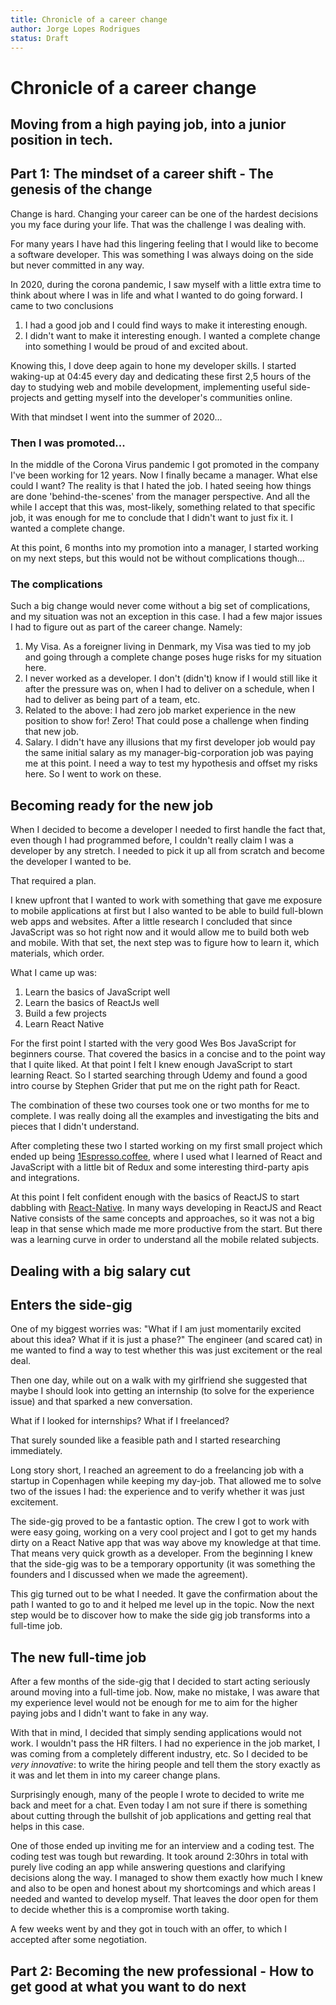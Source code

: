```yaml
---
title: Chronicle of a career change
author: Jorge Lopes Rodrigues
status: Draft
---
```


# Chronicle of a career change
## Moving from a high paying job, into a junior position in tech.

## Part 1: The mindset of a career shift - The genesis of the change
Change is hard. Changing your career can be one of the hardest decisions you my face during your life. That was the challenge I was dealing with.
 
For many years I have had this lingering feeling that I would like to become a software developer. This was something I was always doing on the side but never committed in any way.

In 2020, during the corona pandemic, I saw myself with a little extra time to think about where I was in life and what I wanted to do going forward. 
I came to two conclusions
1. I had a good job and I could find ways to make it interesting enough.
2. I didn't want to make it interesting enough. I wanted a complete change into something I would be proud of and excited about.

Knowing this, I dove deep again to hone my developer skills. 
I started waking-up at 04:45 every day and dedicating these first 2,5 hours of the day to studying web and mobile development, implementing useful side-projects and getting myself into the developer's communities online.

With that mindset I went into the summer of 2020...

### Then I was promoted... 
In the middle of the Corona Virus pandemic I got promoted in the company I've been working for 12 years. Now I finally became a manager. What else could I want?
The reality is that I hated the job. 
I hated seeing how things are done 'behind-the-scenes' from the manager perspective. And all the while I accept that this was, most-likely, something related to that specific job, it was enough for me to conclude that I didn't want to just fix it. I wanted a complete change.

At this point, 6 months into my promotion into a manager, I started working on my next steps, but this would not be without complications though...

### The complications
Such a big change would never come without a big set of complications, and my situation was not an exception in this case. 
I had a few major issues I had to figure out as part of the career change. Namely:
1. My Visa. As a foreigner living in Denmark, my Visa was tied to my job and going through a complete change poses huge risks for my situation here.
2. I never worked as a developer. I don't (didn't) know if I would still like it after the pressure was on, when I had to deliver on a schedule, when I had to deliver as being part of a team, etc.
3. Related to the above: I had zero job market experience in the new position to show for! Zero! That could pose a challenge when finding that new job.
3. Salary. I didn't have any illusions that my first developer job would pay the same initial salary as my manager-big-corporation job was paying me at this point.
I need a way to test my hypothesis and offset my risks here. So I went to work on these.

## Becoming ready for the new job
When I decided to become a developer I needed to first handle the fact that, even though I had programmed before, I couldn't really claim I was a developer by any stretch. I needed to pick it up all from scratch and become the developer I wanted to be. 

That required a plan. 

I knew upfront that I wanted to work with something that gave me exposure to mobile applications at first but I also wanted to be able to build full-blown web apps and websites. 
After a little research I concluded that since JavaScript was so hot right now and it would allow me to build both web and mobile. With that set, the next step was to figure how to learn it, which materials, which order. 

What I came up was:
1. Learn the basics of JavaScript well
2. Learn the basics of ReactJs well
3. Build a few projects
4. Learn React Native

For the first point I started with the very good Wes Bos JavaScript for beginners course. That covered the basics in a concise and to the point way that I quite liked.
At that point I felt I knew enough JavaScript to start learning React. So I started searching through Udemy and found a good intro course by Stephen Grider that put me on the right path for React. 

The combination of these two courses took one or two months for me to complete. I was really doing all the examples and investigating the bits and pieces that I didn't understand. 

After completing these two I started working on my first small project which ended up being [1Espresso.coffee](https://1espresso.coffee), where I used what I learned of React and JavaScript with a little bit of Redux and some interesting third-party apis and integrations.

At this point I felt confident enough with the basics of ReactJS to start dabbling with [React-Native](https://reactnative.dev). In many ways developing in ReactJS and React Native consists of the same concepts and approaches, so it was not a big leap in that sense which made me more productive from the start. But there was a learning curve in order to understand all the mobile related subjects.

## Dealing with a big salary cut

## Enters the side-gig
One of my biggest worries was: "What if I am just momentarily excited about this idea? What if it is just a phase?"
The engineer (and scared cat) in me wanted to find a way to test whether this was just excitement or the real deal. 

Then one day, while out on a walk with my girlfriend she suggested that maybe I should look into getting an internship (to solve for the experience issue) and that sparked a new conversation.

What if I looked for internships? What if I freelanced? 

That surely sounded like a feasible path and I started researching immediately.

Long story short, I reached an agreement to do a freelancing job with a startup in Copenhagen while keeping my day-job. That allowed me to solve two of the issues I had: the experience and to verify whether it was just excitement.

The side-gig proved to be a fantastic option. The crew I got to work with were easy going, working on a very cool project and I got to get my hands dirty on a React Native app that was way above my knowledge at that time. That means very quick growth as a developer. 
From the beginning I knew that the side-gig was to be a temporary opportunity (it was something the founders and I discussed when we made the agreement).

This gig turned out to be what I needed. It gave the confirmation about the path I wanted to go to and it helped me level up in the topic. Now the next step would be to discover how to make the side gig job transforms into a full-time job.

## The new full-time job
After a few months of the side-gig that I decided to start acting seriously around moving into a full-time job.
Now, make no mistake, I was aware that my experience level would not be enough for me to aim for the higher paying jobs and I didn't want to fake in any way. 

With that in mind, I decided that simply sending applications would not work. I wouldn't pass the HR filters.  I had no experience in the job market, I was coming from a completely different industry, etc. So I decided to be *very innovative*: to write the hiring people and tell them the story exactly as it was and let them in into my career change plans.

Surprisingly enough, many of the people I wrote to decided to write me back and meet for a chat. Even today I am not sure if there is something about cutting through the bullshit of job applications and getting real that helps in this case. 

One of those ended up inviting me for an interview and a coding test. 
The coding test was tough but rewarding. It took around 2:30hrs in total with purely live coding an app while answering questions and clarifying decisions along the way.
I managed to show them exactly how much I knew and also to be open and honest about my shortcomings and which areas I needed and wanted to develop myself. 
That leaves the door open for them to decide whether this is a compromise worth taking. 

A few weeks went by and they got in touch with an offer, to which I accepted after some negotiation. 

## Part 2: Becoming the new professional - How to get good at what you want to do next